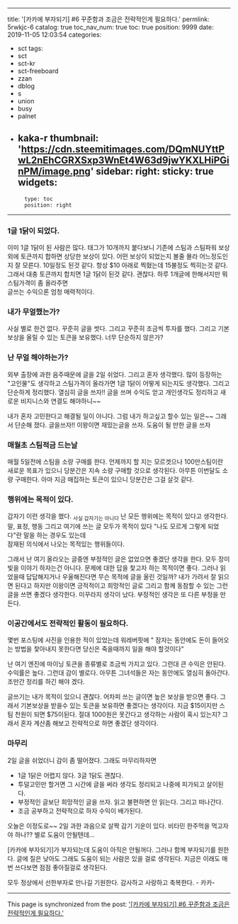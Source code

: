 
---
title: '[카카에 부자되기] #6 꾸준함과 조금은 전략적인게 필요하다.'
permlink: 5rwkjc-6
catalog: true
toc_nav_num: true
toc: true
position: 9999
date: 2019-11-05 12:03:54
categories:
- sct
tags:
- sct
- sct-kr
- sct-freeboard
- zzan
- dblog
- s
- union
- busy
- palnet
- kaka-r
thumbnail: 'https://cdn.steemitimages.com/DQmNUYttPwL2nEhCGRXSxp3WnEt4W63d9jwYKXLHiPGinPM/image.png'
sidebar:
    right:
        sticky: true
widgets:
    -
        type: toc
        position: right
---


### 1글 1닭이 되었다.
이미 1글 1닭이 된 사람은 많다. 
태그가 10개까지 붙다보니 기존에 스팀과 스팀파워 보상외에
토큰까지 합하면 상당한 보상이 있다. 
어떤 보상이 되었는지 볼줄 몰라 어느정도인지 잘 모른다.
10일정도 된것 같다. 항상 $10 아래로 찍혔는데 15불정도 찍히는것 같다.
그래서 대충 토큰까지 합치면 1글 1닭이 된것 같다.
괜찮다. 하루 1개글에 한해서지만 뭐 스팀가격이 좀 올라주면  
글쓰는 수익으론 엄청 매력적이다. 

### 내가 무얼했는가? 
사실 별로 한건 없다. 꾸준히 글을 썻다. 
그리고 꾸준히 조금씩 투자를 했다. 
그리고 기본보상을 올릴 수 있는 토큰을 보유했다.
너무 단순하지 않은가? 

### 난 무얼 해야하는가?
외부 출장에 과한 음주때문에 글을 2일 쉬었다. 
그리고 혼자 생각했다. 
많이 등장하는 "고인물"도 생각하고 
스팀가격이 올라가면 1글 1닭이 어떻게 되는지도 생각했다.
그리고 단순하게 정리했다. 
열심히 글을 쓰자!!  글을 쓰며 수익도 얻고 
개인생각도 정리하고  새로운 비지니스와 연결도 해야하니~~

내가 혼자 고민한다고 해결될 일이 아니다. 
그럼 내가 하고싶고 할수 있는 일은~~
그래서 단순해 졌다.  글을쓰자!!
이왕이면 재밌는글을 쓰자.  도움이 될 만한 글을 쓰자

### 매월초 스팀적금 드는날
매월 5일전에 스팀을 소량 구매를 한다. 
언제까지 할 지는 모르겟으나 100만스팀이란 새로운 목표가
있으니 당분간은 지속 소량 구매할 것으로  생각된다. 
아무튼 이번달도 소량 구매한다.  아마 지금 매집하는 토큰이 있으니
당분간은 그걸 살것 같다. 



###  행위에는 목적이 있다. 
갑자기 이런 생각을 했다. <sub>사실 갑자기는 아니다</sub>
난 모든 행위에는 목적이 있다고 생각한다. 
말, 표정, 행동 그리고  여기에 쓰는 글 모두가 목적이 있다
"나도 모르게 그렇게 되었다"란 말을 하는 경우도 있는데  
잠재된 의식에서 나오는 목적있는 행위들이다. 

그래서 난 여기 올라오는 글중엔 부정적인 글은
없었으면 좋겠단 생각을 한다. 
모두 장미빛을 이야기 하자는건 아니다. 
문제에 대한 답을 찿고자 하는 목적이면 좋다.
그러나 읽었을때 답답해지거나 우울해진다면 
무슨 목적에 글을 올린 것일까?  내가 가려서 잘 읽으면 된다고 하지만
이왕이면 긍적적이고 희망적인 글로 그리고 함께 동참할 수 있는
그런 글을 쓰면 좋겠다 생각한다. 
미꾸라지 생각이 났다.  부정적인 생각은 또 다른 부정을 만든다.

### 이공간에서도 전략적인  활동이 필요하다. 
몇번 포스팅에 사진을 인용한 적이 있었는데
워레버핏에 " 잠자는 동안에도 돈이 들어오는 방법을 
찿아내지 못한다면 당신은 죽을때까지 일을 해야 할것이다"

난 여기 엔진에 마이닝 토큰을 종류별로 조금씩 가지고 있다. 
그런대 큰 수익은 안된다. 수익률은 높다.  그런대 감이 별로다.
아무튼 그녀석들은 자는 동안에도 열심히 돌아간다.  
조만간 정리를 하긴 해야 겠다. 

글쓰기는 내가 목적이 있으니 괜찮다. 어차피 쓰는 글이면
높은 보상을 받으면 좋다.  그래서 기본보상을 받을수 있는 토큰을
보유하면 좋겠다는 생각이다. 지금 $15이지만 스팀 천원이 되면 
$75이된다. 절대 1000원은 못간다고 생각하는 사람이 혹시 있는지?
그래서 혼자 계산좀 해보고 전략적으로 하면 좋겠단 생각이다.

### 마무리 
2일 글을 쉬었더니 감이 좀 떨어졌다. 
그래도 마무리하자면
- 1글 1닭은 어렵지 않다.
   3글 1닭도 괜찮다.
- 투덜고민만  할거면 그 시간에 글을 써라
   생각도 정리되고 나중에 피가되고 살이된다.
- 부정적인 글보단 희망적인 글을 쓰자.
   읽고 불편하면 안 읽는다. 그리고 떠나간다.
- 조금 공부하고 전략적으로 하자
   수익이 배가된다.

오늘은 이정도로~~ 
2일 과한 과음으로 살짝 감기 기운이 있다. 
비타민 한주먹을 먹고자야 하나?? 별로 도움이 안될텐데...

[카카에 부자되기]가 부자되는데 도움이 아직은 안될꺼다.
그러나 함께 부자되기를 원한다.  글에 질은 낮아도 그래도
도움이 되는 사람은 있을 걸로 생각된다.
지금은 이래도 매번 쓰다보면 점점 좋아질걸로 생각된다.

모두 정상에서 선한부자로 만나길 기원한다.
감사하고 사랑하고 축복한다. - 카카-

- - -

This page is synchronized from the post: ['[카카에 부자되기] #6 꾸준함과 조금은 전략적인게 필요하다.'](https://steemit.com/@kibumh/5rwkjc-6)
